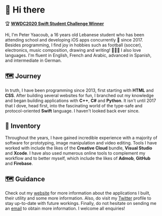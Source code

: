 # 👋 Hi there

🏆 <b><ins>WWDC2020 Swift Student Challenge Winner</ins></b>

Hi, I'm Peter Yaacoub, a 16 years old Lebanese student who has been attending school and developing iOS apps concurrently 🔀 since 2017. Besides programming, I find joy in hobbies such as football (soccer), electronics, music composition, drawing and writing! 👨🏻‍🎨 I also love languages. I'm fluent in English, French and Arabic, advanced in Spanish, and intermediate in German.

## 🗺 Journey

In truth, I have been programming since 2013, first starting with **HTML** and **CSS**. After building several websites for fun, I branched out my knowledge and began building applications with **C++**, **C#** and **Python**. It isn't until 2017 that I dove, head first, into the fascinating world of the type-safe and protocol-oriented **Swift** language. I haven't looked back ever since.

## 🎒 Inventory

Throughout the years, I have gained incredible experience with a majority of software for prototyping, image manipulation and video editing. Tools I have worked with include the likes of the **Creative Cloud** bundle, **Visual Studio** and **Xcode**. I have also used numerous online tools to complement my workflow and to better myself, which include the likes of **Admob**, **GitHub** and **Firebase**.

## 🗺 Guidance

Check out my [website](https://yaacoub.github.io/about/) for more information about the applications I built, their utility and some more information. Also, do visit my [Twitter](https://twitter.com/yaapete) profile to stay up-to-date with future workings. Finally, do not hesitate on sending me an [email](mailto:yaapete.dev@gmail.com) to obtain more information. I welcome all enquiries!

